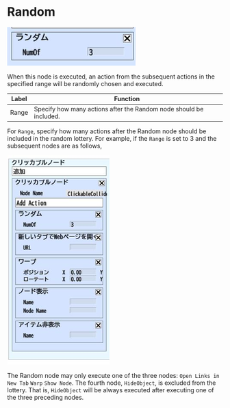 # Random

![Random](img/ActionRandom.jpg)

When this node is executed, an action from the subsequent actions in the specified range will be randomly chosen and executed.

| Label | Function |
| ---- | ---- |
| Range | Specify how many actions after the Random node should be included. |

For `Range`, specify how many actions after the Random node should be included in the random lottery.
For example, if the `Range` is set to 3 and the subsequent nodes are as follows,

![RandomSample](img/RandomSample.jpg)

The Random node may only execute one of the three nodes: `Open Links in New Tab` `Warp` `Show Node`. The fourth node, `HideObject`, is excluded from the lottery. That is, `HideObject` will be always executed after executing one of the three preceding nodes.
